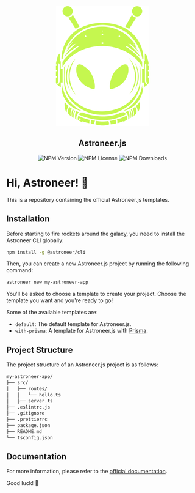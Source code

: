 <p align="center">
  <img src="https://raw.githubusercontent.com/astroneer-team/astroneer/master/.github/astroneer.svg">
</p>
<h2 align="center">
  Astroneer.js
</h2>
<p align="center">
  <img alt="NPM Version" src="https://img.shields.io/npm/v/%40astroneer%2Fcore?style=for-the-badge&labelColor=000000&color=C5F74F">
  <img alt="NPM License" src="https://img.shields.io/npm/l/%40astroneer%2Fcore?style=for-the-badge&labelColor=000000&color=C5F74F">
  <img alt="NPM Downloads" src="https://img.shields.io/npm/dm/%40astroneer%2Fcore?style=for-the-badge&labelColor=000000&color=C5F74F">
</p>

# Hi, Astroneer! 👋

This is a repository containing the official Astroneer.js templates.

## Installation

Before starting to fire rockets around the galaxy, you need to install the Astroneer CLI globally:

```sh
npm install -g @astroneer/cli
```

Then, you can create a new Astroneer.js project by running the following command:

```sh
astroneer new my-astroneer-app
```

You'll be asked to choose a template to create your project. Choose the template you want and you're ready to go!

Some of the available templates are:

- `default`: The default template for Astroneer.js.
- `with-prisma`: A template for Astroneer.js with [Prisma](https://www.prisma.io/).

## Project Structure

The project structure of an Astroneer.js project is as follows:

```
my-astroneer-app/
├── src/
│   ├── routes/
│   │   └── hello.ts
│   ├── server.ts
├── .eslintrc.js
├── .gitignore
├── .prettierrc
├── package.json
├── README.md
└── tsconfig.json
```

## Documentation

For more information, please refer to the [official documentation](https://astroneer.dev/).

Good luck! 🚀
